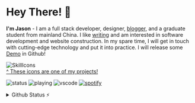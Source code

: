# Hey There! 👋
**I'm Jason** - I am a full stack developer, designer, [blogger](https://pdpeng.github.io), and a graduate student from mainland China.  I like [writing](https://pdpeng.github.io) and am interested in software development and website construction.  In my spare time, I will get in touch with cutting-edge technology and put it into practice. I will release some [Demo](https://github.com/PDPENG?tab=repositories) in Github!

![SkillIcons](https://skillicons.dev/icons?i=html,js,css,py,linux,nodejs,idea,ps,nginx,vue,docker,mysql,stackoverflow,gitlab,codepen)<br/>
[^ These icons are one of my projects!](https://github.com/PDPENG/pdpeng.github.io)

![status](https://nocache.advaith.workers.dev?url=https://img.shields.io/endpoint?url=https://dev.discordprofiles.me/api/badge/status/276544649148235776?simple=true)
![playing](https://nocache.advaith.workers.dev?url=https://img.shields.io/endpoint?url=https://dev.discordprofiles.me/api/badge/playing/276544649148235776)
![vscode](https://nocache.advaith.workers.dev?url=https://img.shields.io/endpoint?url=https://dev.discordprofiles.me/api/badge/vscode/276544649148235776)
[![spotify](https://nocache.advaith.workers.dev?url=https://img.shields.io/endpoint?url=https://dev.discordprofiles.me/api/badge/spotify/276544649148235776)](https://dev.discordprofiles.me/openspotify/276544649148235776)

<details>
  <summary>Github Status ⚡</summary>
    <a href="https://pdpeng.github.io">
        <img src="https://metrics.lecoq.io/PDPENG?template=classic&base.metadata=0&isocalendar=1&languages=1&followup=1&achievements=1&discussions=1&gists=1&isocalendar.duration=half-year&languages.limit=8&languages.sections=most-used&languages.colors=github&languages.threshold=0%25&languages.indepth=false&languages.analysis.timeout=15&languages.categories=markup%2C%20programming&languages.recent.categories=markup%2C%20programming&languages.recent.load=300&languages.recent.days=14&followup.sections=repositories&followup.indepth=false&achievements.threshold=C&achievements.secrets=true&achievements.display=compact&config.timezone=Asia%2FShanghai">
    </a>
</details>
